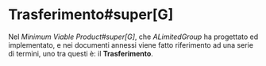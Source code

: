 # Trasferimento#super[G] 

<!--Spiegare che cos'è un trasferimento#super[G], la differenza con ordine#super[G] e riassortimento-->

Nel _Minimum Viable Product#super[G]_, che _ALimitedGroup_ ha progettato ed implementato, e nei documenti annessi viene fatto riferimento ad una serie di termini, uno tra questi è: il **Trasferimento**.

